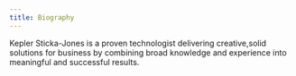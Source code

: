 ```yaml
---
title: Biography
---
```


Kepler Sticka-Jones is a proven technologist delivering creative,solid solutions for business by combining broad knowledge and experience into meaningful and successful results.
